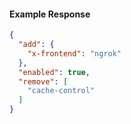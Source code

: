 <!-- Code generated for API Clients. DO NOT EDIT. -->
#### Example Response
```json
{
  "add": {
    "x-frontend": "ngrok"
  },
  "enabled": true,
  "remove": [
    "cache-control"
  ]
}

